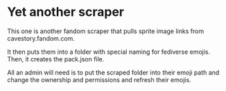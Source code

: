 # Yet another scraper
This one is another fandom scraper that pulls sprite image links from cavestory.fandom.com.

It then puts them into a folder with special naming for fediverse emojis. Then, it creates the pack.json file.

All an admin will need is to put the scraped folder into their emoji path and change the ownership and permissions and refresh their emojis.
